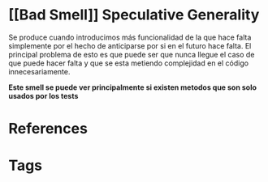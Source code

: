 # [[Bad Smell]] Speculative Generality
Se produce cuando introducimos más funcionalidad de la que hace falta simplemente por el hecho de anticiparse por si en el futuro hace falta. El principal problema de esto es que puede ser que nunca llegue el caso de que puede hacer falta y que se esta metiendo complejidad en el código innecesariamente.

**Este smell se puede ver principalmente si existen metodos que son solo usados por los tests**

# References



# Tags